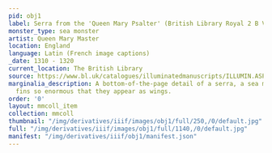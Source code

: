 ```yaml
---
pid: obj1
label: Serra from the 'Queen Mary Psalter' (British Library Royal 2 B VII, fol. 88v)
monster_type: sea monster
artist: Queen Mary Master
location: England
language: Latin (French image captions)
_date: 1310 - 1320
current_location: The British Library
source: https://www.bl.uk/catalogues/illuminatedmanuscripts/ILLUMIN.ASP?Size=mid&IllID=52707
marginalia_description: A bottom-of-the-page detail of a serra, a sea monster with
  fins so enormous that they appear as wings.
order: '0'
layout: mmcoll_item
collection: mmcoll
thumbnail: "/img/derivatives/iiif/images/obj1/full/250,/0/default.jpg"
full: "/img/derivatives/iiif/images/obj1/full/1140,/0/default.jpg"
manifest: "/img/derivatives/iiif/obj1/manifest.json"
---
```

